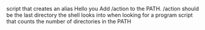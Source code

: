 script that creates an alias
Hello you
Add /action to the PATH. /action should be the last directory the shell looks into when looking for a program
script that counts the number of directories in the PATH
